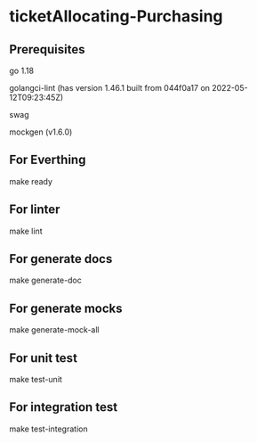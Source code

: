 # ticketAllocating-Purchasing

## Prerequisites
go 1.18

golangci-lint (has version 1.46.1 built from 044f0a17 on 2022-05-12T09:23:45Z)

swag

mockgen (v1.6.0)


## For Everthing
make ready

## For linter
make lint

## For generate docs
make generate-doc

## For generate mocks
make generate-mock-all

## For unit test
make test-unit

## For integration test
make test-integration